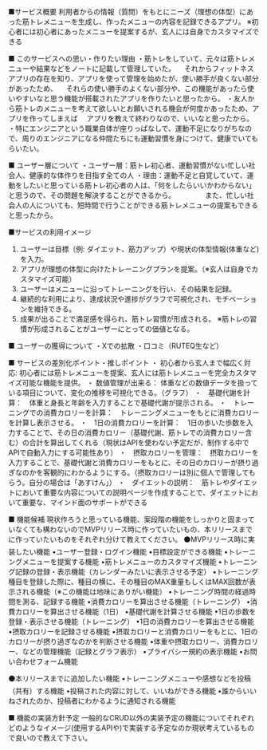 ■サービス概要
利用者からの情報（質問）をもとにニーズ（理想の体型）にあった筋トレメニューを生成し、作ったメニューの内容を記録できるアプリ。
※初心者には初心者にあったメニューを提案するが、玄人には自身でカスタマイズできる

■ このサービスへの思い・作りたい理由
・筋トレをしていて、元々は筋トレメニューや結果などをノートに記載して管理していた。
　それからフィットネスアプリの存在を知り、アプリを使って管理を始めたが、使い勝手が良くない部分があったため、
　それらの使い勝手のよくない部分や、この機能があったら使いやすいなと思う機能が搭載されたアプリを作りたいと思ったから。
・友人から筋トレのメニューを考えて欲しいとお願いされる機会が何度かあったため、アプリを作ってしまえば
　アプリを教えて終わりなので、いいなと思ったから。
・特にエンジニアという職業自体が座りっぱなしで、運動不足になりがちなので、周りのエンジニアになる仲間たちにも運動習慣を身につけて、健康でいてもらいたい。

■ ユーザー層について
・ユーザー層：筋トレ初心者、運動習慣がない忙しい社会人、健康的な体作りを目指す全ての人
・理由：運動不足と自覚していて、運動をしたいと思っている筋トレ初心者の人は、「何をしたらいいかわからない」と思うので、その問題を解決することができるから。
　　　　また、忙しい社会人の人についても、短時間で行うことができる筋トレメニューの提案もできると思ったから。

■サービスの利用イメージ
1. ユーザーは目標（例: ダイエット、筋力アップ）や現状の体型情報(体重など)を入力。
2. アプリが理想の体型に向けたトレーニングプランを提案。（※玄人は自身でカスタマイズ可能）
3. ユーザーはメニューに沿ってトレーニングを行い、その結果を記録。
4. 継続的な利用により、達成状況や進捗がグラフで可視化され、モチベーションを維持できる。
5. 成果が出ることで満足感を得られ、筋トレ習慣が形成される。
   ※筋トレの習慣が形成されることがユーザーにとっての価値となる。

■ ユーザーの獲得について
・Xでの拡散
・口コミ（RUTEQ生など）

■ サービスの差別化ポイント・推しポイント
・ 初心者から玄人まで幅広く対応: 初心者には筋トレメニューを提案、玄人には筋トレメニューを完全カスタマイズ可能な機能を提供。
・ 数値管理が出来る： 体重などの数値データを扱っている項目について、変化の推移を可視化できる。（グラフ）
・　基礎代謝を計算：　体重と身長と年齢を入力することで基礎代謝が提示される。
・　トレーニングでの消費カロリーを計算：　トレーニングメニューをもとに消費カロリーを計算し表示させる。
・　1日の消費カロリーを計算：　1日の歩いた歩数を入力することで、その日の消費カロリー（基礎代謝、筋トレでの消費カロリー含む）の合計を算出してくれる（現状はAPIを使わない予定だが、制作する中でAPIで自動入力にする可能性あり）
・　摂取カロリーを管理：　摂取カロリーを入力することで、基礎代謝と消費カロリーをもとに、その日のカロリーが摂り過ぎなのかを客観的にわかるようにする。（摂取カロリーは別に個人で管理してもらう。自分の場合は「あすけん」）
・　ダイエットの説明：　筋トレやダイエットにおいて重要な内容についての説明ページを作成することで、ダイエットにおいて重要な、マインド面のサポートができる


■ 機能候補
現状作ろうと思っている機能、案段階の機能をしっかりと固まっていなくても構わないのでMVPリリース時に作っていたいもの、本リリースまでに作っていたいものをそれぞれ分けて教えてください。
⚫️MVPリリース時に実装したい機能
•ユーザー登録・ログイン機能
•目標設定ができる機能
•トレーニングメニューを提案する機能
•筋トレメニューのカスタマイズ機能
•トレーニング記録の登録・表示機能（カレンダーみたいに表示させる予定）
•トレーニング種目を登録した際に、種目の横に、その種目のMAX重量もしくはMAX回数が表示される機能（※この機能は地味にありがい機能）
•トレーニング時間の経過時間を測る、記録する機能
•消費カロリーを算出させる機能（トレーニング）
•消費カロリーを算出させる機能（1日）
•基礎代謝を計算させる機能
•1日の歩数を登録・表示させる機能（トレーニング）
•1日の消費カロリーを算出させる機能
•摂取カロリーを記録させる機能
•摂取カロリーと消費カロリーをもとに、1日のカロリーが摂り過ぎなのかを判断させる機能
•体重や摂取カロリー、消費カロリー、などの管理機能（記録とグラフ表示）
•プライバシー規約の表示機能
•お問い合わせフォーム機能

⚫️本リリースまでに追加したい機能
•トレーニングメニューや感想などを投稿（共有）する機能
•投稿された内容に対して、いいねができる機能
•誰からいいねされたのか、投稿者にわかるように通知される機能

■ 機能の実装方針予定
一般的なCRUD以外の実装予定の機能についてそれぞれどのようなイメージ(使用するAPIや)で実装する予定なのか現状考えているもので良いので教えて下さい。
